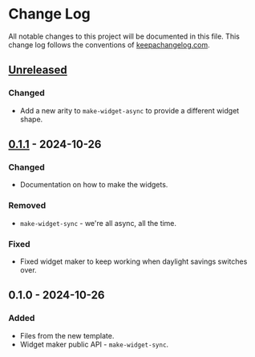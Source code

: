 # Change Log
All notable changes to this project will be documented in this file. This change log follows the conventions of [keepachangelog.com](http://keepachangelog.com/).

## [Unreleased]
### Changed
- Add a new arity to `make-widget-async` to provide a different widget shape.

## [0.1.1] - 2024-10-26
### Changed
- Documentation on how to make the widgets.

### Removed
- `make-widget-sync` - we're all async, all the time.

### Fixed
- Fixed widget maker to keep working when daylight savings switches over.

## 0.1.0 - 2024-10-26
### Added
- Files from the new template.
- Widget maker public API - `make-widget-sync`.

[Unreleased]: https://sourcehost.site/your-name/e00/compare/0.1.1...HEAD
[0.1.1]: https://sourcehost.site/your-name/e00/compare/0.1.0...0.1.1
